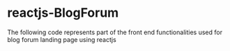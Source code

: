 # reactjs-BlogForum
The following code represents part of the front end functionalities used for blog forum landing page using reactjs 
